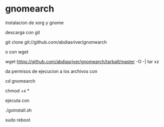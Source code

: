 # gnomearch
instalacion de xorg y gnome

descarga con git

git clone git://github.com/abdiasriver/gnomearch

o con wget

wget https://github.com/abdiasriver/gnomearch/tarball/master -O -| tar xz



da permisos de ejecucion a los archivos con


cd gnomearch

chmod +x *

ejecuta con

./goinstall.sh

sudo reboot
